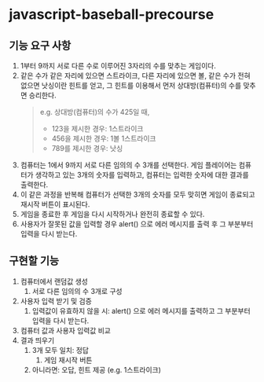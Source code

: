 # javascript-baseball-precourse

## 기능 요구 사항

1. 1부터 9까지 서로 다른 수로 이루어진 3자리의 수를 맞추는 게임이다.
2. 같은 수가 같은 자리에 있으면 스트라이크, 다른 자리에 있으면 볼, 같은 수가 전혀 없으면 낫싱이란 힌트를 얻고, 그 힌트를 이용해서 먼저 상대방(컴퓨터)의
   수를 맞추면 승리한다.
   > e.g. 상대방(컴퓨터)의 수가 425일 때,
   >
   > - 123을 제시한 경우: 1스트라이크
   > - 456을 제시한 경우: 1볼 1스트라이크
   > - 789를 제시한 경우: 낫싱
3. 컴퓨터는 1에서 9까지 서로 다른 임의의 수 3개를 선택한다. 게임 플레이어는 컴퓨터가 생각하고 있는 3개의 숫자를 입력하고, 컴퓨터는 입력한 숫자에 대한 결과를 출력한다.
4. 이 같은 과정을 반복해 컴퓨터가 선택한 3개의 숫자를 모두 맞히면 게임이 종료되고 재시작 버튼이 표시된다.
5. 게임을 종료한 후 게임을 다시 시작하거나 완전히 종료할 수 있다.
6. 사용자가 잘못된 값을 입력할 경우 alert() 으로 에러 메시지를 출력 후 그 부분부터 입력을 다시 받는다.

## 구현할 기능

1. 컴퓨터에서 랜덤값 생성
   1. 서로 다른 임의의 수 3개로 구성
2. 사용자 입력 받기 및 검증
   1. 입력값이 유효하지 않을 시: alert() 으로 에러 메시지를 출력하고 그 부분부터 입력을 다시 받는다.
3. 컴퓨터 값과 사용자 입력값 비교
4. 결과 띄우기
   1. 3개 모두 일치: 정답
      1. 게임 재시작 버튼
   2. 아니라면: 오답, 힌트 제공 (e.g. 1스트라이크)
